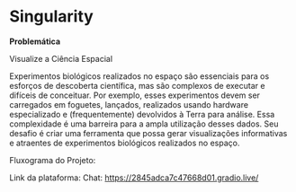# Singularity

**Problemática**

Visualize a Ciência Espacial

Experimentos biológicos realizados no espaço são essenciais para os esforços de descoberta científica, mas são complexos de executar e difíceis de conceituar. Por exemplo, esses experimentos devem ser carregados em foguetes, lançados, realizados usando hardware especializado e (frequentemente) devolvidos à Terra para análise. Essa complexidade é uma barreira para a ampla utilização desses dados. Seu desafio é criar uma ferramenta que possa gerar visualizações informativas e atraentes de experimentos biológicos realizados no espaço.

Fluxograma do Projeto: 

Link da plataforma: 
Chat: https://2845adca7c47668d01.gradio.live/


